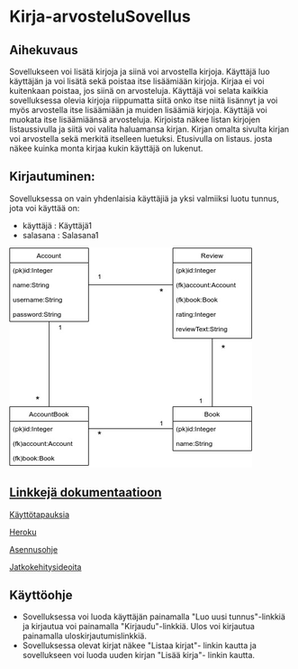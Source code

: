 # Kirja-arvosteluSovellus

## Aihekuvaus

Sovellukseen voi lisätä kirjoja ja siinä voi arvostella kirjoja. Käyttäjä luo käyttäjän ja voi lisätä sekä poistaa itse lisäämiään kirjoja. Kirjaa ei voi kuitenkaan poistaa, jos siinä on arvosteluja. Käyttäjä voi selata kaikkia sovelluksessa olevia kirjoja riippumatta siitä onko itse niitä lisännyt ja voi myös arvostella itse lisäämiään ja muiden lisäämiä kirjoja. Käyttäjä voi muokata itse lisäämiäänsä arvosteluja. Kirjoista näkee listan kirjojen listaussivulla ja siitä voi valita haluamansa kirjan. Kirjan omalta sivulta kirjan voi arvostella sekä merkitä itselleen luetuksi. Etusivulla on listaus. josta näkee kuinka monta kirjaa kukin käyttäjä on lukenut.

## Kirjautuminen:
Sovelluksessa on vain yhdenlaisia käyttäjiä ja yksi valmiiksi luotu tunnus, jota voi käyttää on:
* käyttäjä : Käyttäjä1
* salasana : Salasana1

![Tietokantakaavio](https://github.com/NiinaM/Kirja-arvosteluSovellus/blob/master/documentation/Lopullinen%20tietokantakaavio.jpg)


## [Linkkejä dokumentaatioon](https://github.com/NiinaM/Kirja-arvosteluSovellus/tree/master/documentation)

[Käyttötapauksia](https://github.com/NiinaM/Kirja-arvosteluSovellus/blob/master/documentation/userstory.md)

[Heroku](https://kirjaarvostelusovellus.herokuapp.com/)

[Asennusohje](https://github.com/NiinaM/Kirja-arvosteluSovellus/blob/master/documentation/installingIntroduction.md)

[Jatkokehitysideoita](https://github.com/NiinaM/Kirja-arvosteluSovellus/blob/master/documentation/furtherDevelopment.md)

## Käyttöohje

* Sovelluksessa voi luoda käyttäjän painamalla "Luo uusi tunnus"-linkkiä ja kirjautua voi painamalla "Kirjaudu"-linkkiä. Ulos voi kirjautua painamalla uloskirjautumislinkkiä.
* Sovelluksessa olevat kirjat näkee "Listaa kirjat"- linkin kautta ja sovellukseen voi luoda uuden kirjan "Lisää kirja"- linkin kautta.
